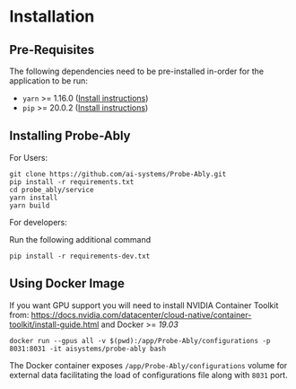 # Installation

## Pre-Requisites

The following dependencies need to be pre-installed in-order for the application to be run:

- `yarn` >= 1.16.0 ([Install instructions](https://classic.yarnpkg.com/en/docs/install/))
- `pip` >= 20.0.2 ([Install instructions](https://pip.pypa.io/en/stable/installing/))

## Installing Probe-Ably

For Users:

```
git clone https://github.com/ai-systems/Probe-Ably.git
pip install -r requirements.txt
cd probe_ably/service
yarn install
yarn build
```

For developers:

Run the following additional command

```
pip install -r requirements-dev.txt
```

## Using Docker Image

If you want GPU support you will need to install NVIDIA Container Toolkit from: <https://docs.nvidia.com/datacenter/cloud-native/container-toolkit/install-guide.html> and Docker >= _19.03_

```
docker run --gpus all -v $(pwd):/app/Probe-Ably/configurations -p 8031:8031 -it aisystems/probe-ably bash
```

The Docker container exposes `/app/Probe-Ably/configurations` volume for external data facilitating the load of configurations file along with `8031` port.
